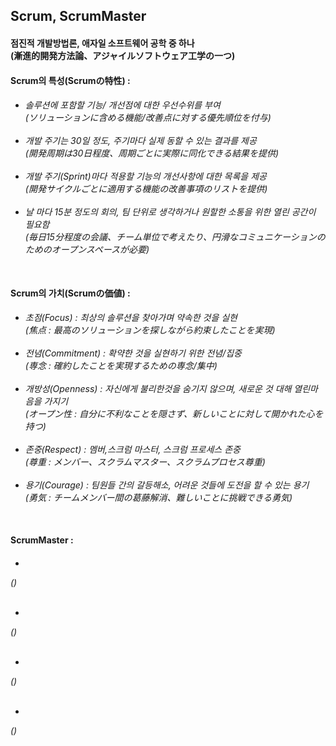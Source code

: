 <h2>Scrum, ScrumMaster</h2>
<h4>
점진적 개발방법론, 애자일 소프트웨어 공학 중 하나<br>
(漸進的開発方法論、アジャイルソフトウェア工学の一つ)
</h4> 


<h4>
Scrum의 특성(Scrumの特性) : 
</h4>
<h6> 
 
 - 솔루션에 포함할 기능/ 개선점에 대한 우선수위를 부여<br>
 (ソリューションに含める機能/改善点に対する優先順位を付与)<br><br> 
 - 개발 주기는 30일 정도, 주기마다 실제 동할 수 있는 결과를 제공<br>
 (開発周期は30日程度、周期ごとに実際に同化できる結果を提供)<br><br> 
 - 개발 주기(Sprint)마다 적용할 기능의 개선사항에 대한 목록을 제공<br>
 (開発サイクルごとに適用する機能の改善事項のリストを提供)<br><br> 
 - 날 마다 15분 정도의 회의, 팀 단위로 생각하거나 원할한 소통을 위한 열린 공간이 필요함<br>
 (毎日15分程度の会議、チーム単位で考えたり、円滑なコミュニケーションのためのオープンスペースが必要)<br><br> 
       
</h6>  

<h4>
Scrum의 가치(Scrumの価値) : 
</h4>
<h6> 
 
 - 초점(Focus) : 최상의 솔루션을 찾아가며 약속한 것을 실현<br>
 (焦点 : 最高のソリューションを探しながら約束したことを実現)<br><br> 
 - 전념(Commitment) : 확약한 것을 실현하기 위한 전념/집중<br>
 (専念 : 確約したことを実現するための専念/集中)<br><br> 
 - 개방성(Openness) : 자신에게 불리한것을 숨기지 않으며, 새로운 것 대해 열린마음을 가지기<br>
 (オープン性 : 自分に不利なことを隠さず、新しいことに対して開かれた心を持つ)<br><br> 
 - 존중(Respect) : 멤버,스크럼 마스터, 스크럼 프로세스 존중<br>
 (尊重 : メンバー、スクラムマスター、スクラムプロセス尊重)<br><br> 
 - 용기(Courage) : 팀원들 간의 갈등해소, 어려운 것들에 도전을 할 수 있는 용기<br>
 (勇気 : チームメンバー間の葛藤解消、難しいことに挑戦できる勇気)<br><br>
 
</h6>  

<h4>
ScrumMaster : 
</h4>
<h6> 
 
 - <br>
 ()<br><br> 
 - <br>
 ()<br><br> 
 - <br>
 ()<br><br> 
 - <br>
 ()<br><br> 
 
</h6>  


